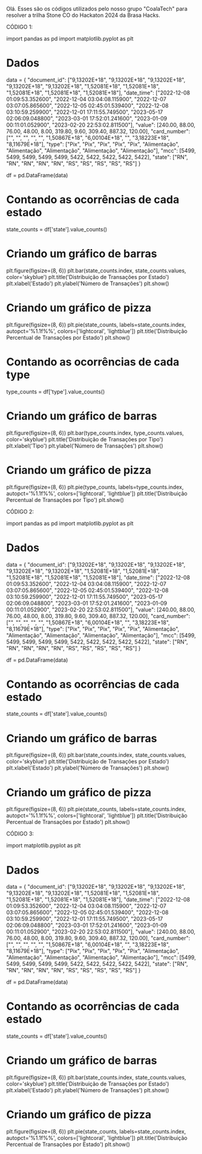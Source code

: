 Olá. Esses são os códigos utilizados pelo nosso grupo "CoalaTech" para resolver a trilha Stone CO do Hackaton 2024 da Brasa Hacks.

CÓDIGO 1:

import pandas as pd
import matplotlib.pyplot as plt

# Dados
data = {
    "document_id": ["9,13202E+18", "9,13202E+18", "9,13202E+18", "9,13202E+18", "9,13202E+18",
                    "1,52081E+18", "1,52081E+18", "1,52081E+18", "1,52081E+18", "1,52081E+18"],
    "date_time": ["2022-12-08 01:09:53.352600", "2022-12-04 03:04:08.115900", "2022-12-07 03:07:05.865600",
                  "2022-12-05 02:45:01.539400", "2022-12-08 03:10:59.259900",
                  "2022-12-01 17:11:55.749500", "2023-05-17 02:06:09.048800", "2023-03-01 17:52:01.241600",
                  "2023-01-09 00:11:01.052900", "2023-02-20 22:53:02.811500"],
    "value": [240.00, 88.00, 76.00, 48.00, 8.00, 319.80, 9.60, 309.40, 887.32, 120.00],
    "card_number": ["", "", "", "", "", "1,50867E+18", "6,00104E+18", "", "3,18223E+18", "8,11679E+18"],
    "type": ["Pix", "Pix", "Pix", "Pix", "Pix", "Alimentação", "Alimentação", "Alimentação", "Alimentação", "Alimentação"],
    "mcc": [5499, 5499, 5499, 5499, 5499, 5422, 5422, 5422, 5422, 5422],
    "state": ["RN", "RN", "RN", "RN", "RN", "RS", "RS", "RS", "RS", "RS"]
}

df = pd.DataFrame(data)

# Contando as ocorrências de cada estado
state_counts = df['state'].value_counts()

# Criando um gráfico de barras
plt.figure(figsize=(8, 6))
plt.bar(state_counts.index, state_counts.values, color='skyblue')
plt.title('Distribuição de Transações por Estado')
plt.xlabel('Estado')
plt.ylabel('Número de Transações')
plt.show()

# Criando um gráfico de pizza
plt.figure(figsize=(8, 6))
plt.pie(state_counts, labels=state_counts.index, autopct='%1.1f%%', colors=['lightcoral', 'lightblue'])
plt.title('Distribuição Percentual de Transações por Estado')
plt.show()



# Contando as ocorrências de cada type
type_counts = df['type'].value_counts()

# Criando um gráfico de barras
plt.figure(figsize=(8, 6))
plt.bar(type_counts.index, type_counts.values, color='skyblue')
plt.title('Distribuição de Transações por Tipo')
plt.xlabel('Tipo')
plt.ylabel('Número de Transações')
plt.show()

# Criando um gráfico de pizza
plt.figure(figsize=(8, 6))
plt.pie(type_counts, labels=type_counts.index, autopct='%1.1f%%', colors=['lightcoral', 'lightblue'])
plt.title('Distribuição Percentual de Transações por Tipo')
plt.show()

CÓDIGO 2:

import pandas as pd
import matplotlib.pyplot as plt

# Dados
data = {
    "document_id": ["9,13202E+18", "9,13202E+18", "9,13202E+18", "9,13202E+18", "9,13202E+18",
                    "1,52081E+18", "1,52081E+18", "1,52081E+18", "1,52081E+18", "1,52081E+18"],
    "date_time": ["2022-12-08 01:09:53.352600", "2022-12-04 03:04:08.115900", "2022-12-07 03:07:05.865600",
                  "2022-12-05 02:45:01.539400", "2022-12-08 03:10:59.259900",
                  "2022-12-01 17:11:55.749500", "2023-05-17 02:06:09.048800", "2023-03-01 17:52:01.241600",
                  "2023-01-09 00:11:01.052900", "2023-02-20 22:53:02.811500"],
    "value": [240.00, 88.00, 76.00, 48.00, 8.00, 319.80, 9.60, 309.40, 887.32, 120.00],
    "card_number": ["", "", "", "", "", "1,50867E+18", "6,00104E+18", "", "3,18223E+18", "8,11679E+18"],
    "type": ["Pix", "Pix", "Pix", "Pix", "Pix", "Alimentação", "Alimentação", "Alimentação", "Alimentação", "Alimentação"],
    "mcc": [5499, 5499, 5499, 5499, 5499, 5422, 5422, 5422, 5422, 5422],
    "state": ["RN", "RN", "RN", "RN", "RN", "RS", "RS", "RS", "RS", "RS"]
}

df = pd.DataFrame(data)

# Contando as ocorrências de cada estado
state_counts = df['state'].value_counts()

# Criando um gráfico de barras
plt.figure(figsize=(8, 6))
plt.bar(state_counts.index, state_counts.values, color='skyblue')
plt.title('Distribuição de Transações por Estado')
plt.xlabel('Estado')
plt.ylabel('Número de Transações')
plt.show()

# Criando um gráfico de pizza
plt.figure(figsize=(8, 6))
plt.pie(state_counts, labels=state_counts.index, autopct='%1.1f%%', colors=['lightcoral', 'lightblue'])
plt.title('Distribuição Percentual de Transações por Estado')
plt.show()

CÓDIGO 3:

import matplotlib.pyplot as plt

# Dados
data = {
    "document_id": ["9,13202E+18", "9,13202E+18", "9,13202E+18", "9,13202E+18", "9,13202E+18",
                    "1,52081E+18", "1,52081E+18", "1,52081E+18", "1,52081E+18", "1,52081E+18"],
    "date_time": ["2022-12-08 01:09:53.352600", "2022-12-04 03:04:08.115900", "2022-12-07 03:07:05.865600",
                  "2022-12-05 02:45:01.539400", "2022-12-08 03:10:59.259900",
                  "2022-12-01 17:11:55.749500", "2023-05-17 02:06:09.048800", "2023-03-01 17:52:01.241600",
                  "2023-01-09 00:11:01.052900", "2023-02-20 22:53:02.811500"],
    "value": [240.00, 88.00, 76.00, 48.00, 8.00, 319.80, 9.60, 309.40, 887.32, 120.00],
    "card_number": ["", "", "", "", "", "1,50867E+18", "6,00104E+18", "", "3,18223E+18", "8,11679E+18"],
    "type": ["Pix", "Pix", "Pix", "Pix", "Pix", "Alimentação", "Alimentação", "Alimentação", "Alimentação", "Alimentação"],
    "mcc": [5499, 5499, 5499, 5499, 5499, 5422, 5422, 5422, 5422, 5422],
    "state": ["RN", "RN", "RN", "RN", "RN", "RS", "RS", "RS", "RS", "RS"]
}

df = pd.DataFrame(data)

# Contando as ocorrências de cada estado
state_counts = df['state'].value_counts()

# Criando um gráfico de barras
plt.figure(figsize=(8, 6))
plt.bar(state_counts.index, state_counts.values, color='skyblue')
plt.title('Distribuição de Transações por Estado')
plt.xlabel('Estado')
plt.ylabel('Número de Transações')
plt.show()

# Criando um gráfico de pizza
plt.figure(figsize=(8, 6))
plt.pie(state_counts, labels=state_counts.index, autopct='%1.1f%%', colors=['lightcoral', 'lightblue'])
plt.title('Distribuição Percentual de Transações por Estado')
plt.show()
